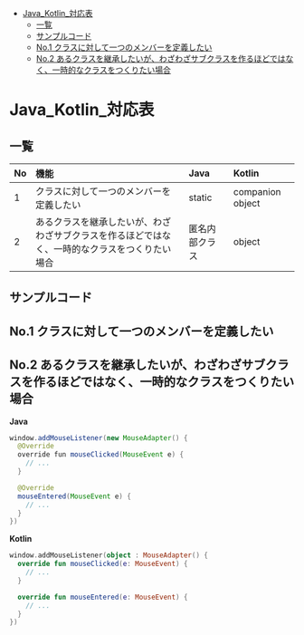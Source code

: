 - [Java\_Kotlin\_対応表](#java_kotlin_対応表)
  - [一覧](#一覧)
  - [サンプルコード](#サンプルコード)
  - [No.1 クラスに対して一つのメンバーを定義したい](#no1-クラスに対して一つのメンバーを定義したい)
  - [No.2 あるクラスを継承したいが、わざわざサブクラスを作るほどではなく、一時的なクラスをつくりたい場合](#no2-あるクラスを継承したいがわざわざサブクラスを作るほどではなく一時的なクラスをつくりたい場合)


# Java_Kotlin_対応表

## 一覧

| No  | 機能                                                                                           | Java           | Kotlin           |
| :-- | :--------------------------------------------------------------------------------------------- | :------------- | :--------------- |
| 1   | クラスに対して一つのメンバーを定義したい                                                       | static         | companion object |
| 2   | あるクラスを継承したいが、わざわざサブクラスを作るほどではなく、一時的なクラスをつくりたい場合 | 匿名内部クラス | object           |


## サンプルコード

## No.1 クラスに対して一つのメンバーを定義したい


## No.2 あるクラスを継承したいが、わざわざサブクラスを作るほどではなく、一時的なクラスをつくりたい場合

**Java**

```Java
window.addMouseListener(new MouseAdapter() {
  @Override
  override fun mouseClicked(MouseEvent e) {
    // ...
  }

  @Override
  mouseEntered(MouseEvent e) {
    // ...
  }
})
```


**Kotlin**

```Kotlin
window.addMouseListener(object : MouseAdapter() {
  override fun mouseClicked(e: MouseEvent) {
    // ...
  }

  override fun mouseEntered(e: MouseEvent) {
    // ...
  }
})
```

